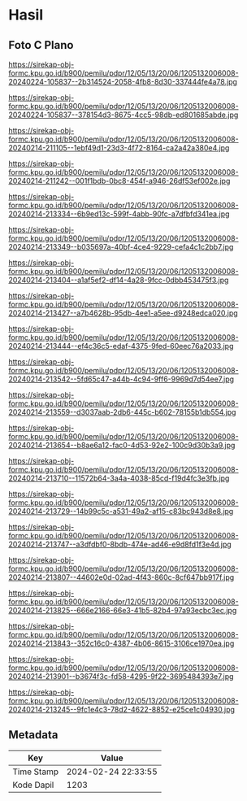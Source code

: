 # Hasil

## Foto C Plano

https://sirekap-obj-formc.kpu.go.id/b900/pemilu/pdpr/12/05/13/20/06/1205132006008-20240224-105837--2b314524-2058-4fb8-8d30-337444fe4a78.jpg

https://sirekap-obj-formc.kpu.go.id/b900/pemilu/pdpr/12/05/13/20/06/1205132006008-20240224-105837--378154d3-8675-4cc5-98db-ed801685abde.jpg

https://sirekap-obj-formc.kpu.go.id/b900/pemilu/pdpr/12/05/13/20/06/1205132006008-20240214-211105--1ebf49d1-23d3-4f72-8164-ca2a42a380e4.jpg

https://sirekap-obj-formc.kpu.go.id/b900/pemilu/pdpr/12/05/13/20/06/1205132006008-20240214-211242--001f1bdb-0bc8-454f-a946-26df53ef002e.jpg

https://sirekap-obj-formc.kpu.go.id/b900/pemilu/pdpr/12/05/13/20/06/1205132006008-20240214-213334--6b9ed13c-599f-4abb-90fc-a7dfbfd341ea.jpg

https://sirekap-obj-formc.kpu.go.id/b900/pemilu/pdpr/12/05/13/20/06/1205132006008-20240214-213349--b035697a-40bf-4ce4-9229-cefa4c1c2bb7.jpg

https://sirekap-obj-formc.kpu.go.id/b900/pemilu/pdpr/12/05/13/20/06/1205132006008-20240214-213404--a1af5ef2-df14-4a28-9fcc-0dbb453475f3.jpg

https://sirekap-obj-formc.kpu.go.id/b900/pemilu/pdpr/12/05/13/20/06/1205132006008-20240214-213427--a7b4628b-95db-4ee1-a5ee-d9248edca020.jpg

https://sirekap-obj-formc.kpu.go.id/b900/pemilu/pdpr/12/05/13/20/06/1205132006008-20240214-213444--ef4c36c5-edaf-4375-9fed-60eec76a2033.jpg

https://sirekap-obj-formc.kpu.go.id/b900/pemilu/pdpr/12/05/13/20/06/1205132006008-20240214-213542--5fd65c47-a44b-4c94-9ff6-9969d7d54ee7.jpg

https://sirekap-obj-formc.kpu.go.id/b900/pemilu/pdpr/12/05/13/20/06/1205132006008-20240214-213559--d3037aab-2db6-445c-b602-78155b1db554.jpg

https://sirekap-obj-formc.kpu.go.id/b900/pemilu/pdpr/12/05/13/20/06/1205132006008-20240214-213654--b8ae6a12-fac0-4d53-92e2-100c9d30b3a9.jpg

https://sirekap-obj-formc.kpu.go.id/b900/pemilu/pdpr/12/05/13/20/06/1205132006008-20240214-213710--11572b64-3a4a-4038-85cd-f19d4fc3e3fb.jpg

https://sirekap-obj-formc.kpu.go.id/b900/pemilu/pdpr/12/05/13/20/06/1205132006008-20240214-213729--14b99c5c-a531-49a2-af15-c83bc943d8e8.jpg

https://sirekap-obj-formc.kpu.go.id/b900/pemilu/pdpr/12/05/13/20/06/1205132006008-20240214-213747--a3dfdbf0-8bdb-474e-ad46-e9d8fd1f3e4d.jpg

https://sirekap-obj-formc.kpu.go.id/b900/pemilu/pdpr/12/05/13/20/06/1205132006008-20240214-213807--44602e0d-02ad-4f43-860c-8cf647bb917f.jpg

https://sirekap-obj-formc.kpu.go.id/b900/pemilu/pdpr/12/05/13/20/06/1205132006008-20240214-213825--666e2166-66e3-41b5-82b4-97a93ecbc3ec.jpg

https://sirekap-obj-formc.kpu.go.id/b900/pemilu/pdpr/12/05/13/20/06/1205132006008-20240214-213843--352c16c0-4387-4b06-8615-3106ce1970ea.jpg

https://sirekap-obj-formc.kpu.go.id/b900/pemilu/pdpr/12/05/13/20/06/1205132006008-20240214-213901--b3674f3c-fd58-4295-9f22-3695484393e7.jpg

https://sirekap-obj-formc.kpu.go.id/b900/pemilu/pdpr/12/05/13/20/06/1205132006008-20240214-213245--9fc1e4c3-78d2-4622-8852-e25ce1c04930.jpg


## Metadata

| Key        | Value               |
| ---------- | ------------------- |
| Time Stamp | 2024-02-24 22:33:55 |
| Kode Dapil | 1203                |



